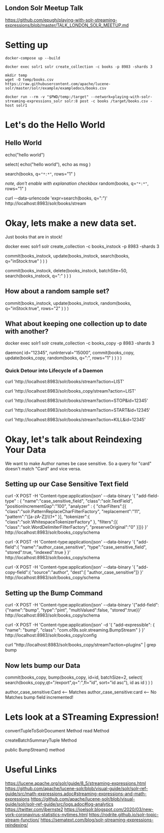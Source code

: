 London Solr Meetup Talk
--------------------------

https://github.com/epugh/playing-with-solr-streaming-expressions/blob/master/TALK_LONDON_SOLR_MEETUP.md


# Setting up

```
docker-compose up --build

docker exec solr1 solr create_collection -c books -p 8983 -shards 3

mkdir temp
wget -O temp/books.csv https://raw.githubusercontent.com/apache/lucene-solr/master/solr/example/exampledocs/books.csv

docker run --rm -v "$PWD/temp:/target" --network=playing-with-solr-streaming-expressions_solr solr:8 post -c books /target/books.csv -host solr1
```

# Let's do the Hello World

## Hello World

echo("hello world")

select(
  echo("hello world"),
  echo as msg
)

search(books,
     q=`"*:*"`,
     rows="1"
)

_note, don't enable with explanation checkbox_
random(books,
     q=`"*:*"`,
     rows="1"
)

curl --data-urlencode 'expr=search(books, q="*:*")' http://localhost:8983/solr/books/stream  


# Okay, lets make a new data set.

Just books that are in stock!

docker exec solr1 solr create_collection -c books_instock -p 8983 -shards 3

commit(books_instock,
  update(books_instock,
    search(books,
         q="inStock:true"
    )
  )
)



commit(books_instock,
  delete(books_instock, batchSite=50,
    search(books_instock,
          q="*:*"
    )
  )
)

## How about a random sample set?

commit(books_instock,
  update(books_instock,
    random(books,
         q="inStock:true",
         rows="2"
    )
  )
)


## What about keeping one collection up to date with another?

docker exec solr1 solr create_collection -c books_copy -p 8983 -shards 3

daemon(
  id="12345",
  runInterval="15000",
  commit(books_copy,
    update(books_copy,
      random(books,
           q="*:*",
           rows="1"
      )
    )
  )
)

### Quick Detour into Lifecycle of a Daemon
curl 'http://localhost:8983/solr/books/stream?action=LIST'

curl 'http://localhost:8983/solr/books_copy/stream?action=LIST'

curl 'http://localhost:8983/solr/books/stream?action=STOP&id=12345'

curl 'http://localhost:8983/solr/books/stream?action=START&id=12345'

curl 'http://localhost:8983/solr/books/stream?action=KILL&id=12345'


# Okay, let's talk about Reindexing Your Data

We want to make Author names be case sensitive.  So a query for "card" doesn't match "Card" and vice versa.

## Setting up our Case Sensitive Text field

curl -X POST -H 'Content-type:application/json' --data-binary '{
  "add-field-type" : {
     "name":"case_sensitive_field",
     "class":"solr.TextField",
     "positionIncrementGap":"100",
     "analyzer" : {
        "charFilters":[{
           "class":"solr.PatternReplaceCharFilterFactory",
           "replacement":"$1$1",
           "pattern":"([a-zA-Z])\\\\1+" }],
        "tokenizer":{
           "class":"solr.WhitespaceTokenizerFactory" },
        "filters":[{
           "class":"solr.WordDelimiterFilterFactory",
           "preserveOriginal":"0" }]}}
}' http://localhost:8983/solr/books_copy/schema

curl -X POST -H 'Content-type:application/json' --data-binary '{
  "add-field":{
     "name":"author_case_sensitive",
     "type":"case_sensitive_field",
     "stored":true,
     "indexed":true }
}' http://localhost:8983/solr/books_copy/schema


curl -X POST -H 'Content-type:application/json' --data-binary '{
  "add-copy-field":{
     "source":"author",
     "dest":[ "author_case_sensitive"]}
}' http://localhost:8983/solr/books_copy/schema

## Setting up the Bump Command

curl -X POST -H 'Content-type:application/json' --data-binary '{"add-field": {"name":"bump", "type":"pint", "multiValued":false, "stored":true}}' http://localhost:8983/solr/books_copy/schema


curl -X POST -H 'Content-type:application/json'  -d '{
  "add-expressible": {
    "name": "bump",
    "class": "com.o19s.solr.streaming.BumpStream"
  }
}' http://localhost:8983/solr/books_copy/config

curl "http://localhost:8983/solr/books_copy/stream?action=plugins" | grep bump

## Now lets bump our Data

commit(books_copy,
  bump(books_copy,
    id=id,
    batchSize=2,
    select(
      search(books_copy,qt="/export",q="*:*",fl="id", sort="id asc"),
      id as id
    )
  )
)

author_case_sensitive:Card   <-- Matches
author_case_sensitive:card   <-- No Matches
bump field incremented!

# Lets look at a STreaming Expression!

convertTupleToSolrDocument Method
read Method

createBatchSummaryTuple Method

public BumpStream() method


# Useful Links
https://lucene.apache.org/solr/guide/8_5/streaming-expressions.html
https://github.com/apache/lucene-solr/blob/visual-guide/solr/solr-ref-guide/src/math-expressions.adoc#streaming-expressions-and-math-expressions
https://github.com/apache/lucene-solr/blob/visual-guide/solr/solr-ref-guide/src/logs.adoc#log-analytics
https://twitter.com/jbernste2
https://joelsolr.blogspot.com/2020/03/new-york-coronavirus-statistics-nytimes.html
https://rodrite.github.io/solr-topic-stream-function/
https://sematext.com/blog/solr-streaming-expressions-reindexing/
